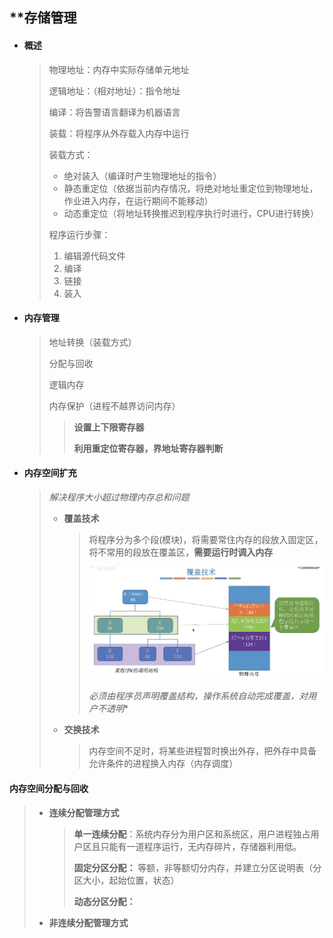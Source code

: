 ## **存储管理

- #### **概述**

  > 物理地址：内存中实际存储单元地址
  >
  > 逻辑地址：（相对地址）：指令地址
  >
  > 编译：将告警语言翻译为机器语言
  >
  > 装载：将程序从外存载入内存中运行
  >
  > 装载方式：
  >
  > - 绝对装入（编译时产生物理地址的指令）
  > - 静态重定位（依据当前内存情况，将绝对地址重定位到物理地址，作业进入内存，在运行期间不能移动）
  > - 动态重定位（将地址转换推迟到程序执行时进行，CPU进行转换）
  >
  > 程序运行步骤：
  >
  > 1. 编辑源代码文件
  > 2. 编译
  > 3. 链接
  > 4. 装入

- #### **内存管理**

  > 地址转换（装载方式）
  >
  > 分配与回收
  >
  > 逻辑内存
  >
  > 内存保护（进程不越界访问内存）
  >
  > > **设置上下限寄存器**
  > >
  > > **利用重定位寄存器，界地址寄存器判断**

- #### **内存空间扩充**

  >  _解决程序大小超过物理内存总和问题_
  >
  > - **覆盖技术** 
  >
  >   > 将程序分为多个段(模块)，将需要常住内存的段放入固定区，将不常用的段放在覆盖区，**需要运行时调入内存**
  >   >
  >   > <img src="image-20220406233046238.png" alt="image-20220406233046238" style="zoom:67%;" />  
  >   >
  >   > *必须由程序员声明覆盖结构，操作系统自动完成覆盖，对用户不透明**
  >
  > - **交换技术** 
  >
  >   > 内存空间不足时，将某些进程暂时换出外存，把外存中具备允许条件的进程换入内存（内存调度）
  >   >

#### **内存空间分配与回收**

> - **连续分配管理方式**
>
>   > **单一连续分配**：系统内存分为用户区和系统区，用户进程独占用户区且只能有一道程序运行，无内存碎片，存储器利用低。
>   >
>   > **固定分区分配：** 等额，非等额切分内存，并建立分区说明表（分区大小，起始位置，状态）
>   >
>   > **动态分区分配：**
>   >
>   > > 
>
> - **非连续分配管理方式**
>
>   > 

  


